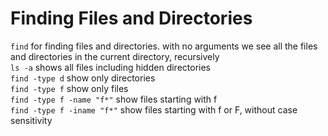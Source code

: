 # Finding Files and Directories

`find` for finding files and directories. with no arguments we see all the files and directories in the current directory, recursively <br>
`ls -a` shows all files including hidden directories<br>
`find -type d` show only directories <br>
`find -type f` show only files <br>
`find -type f -name "f*"`  show files starting with f<br>
`find -type f -iname "f*"`  show files starting with f or F, without case sensitivity<br>

